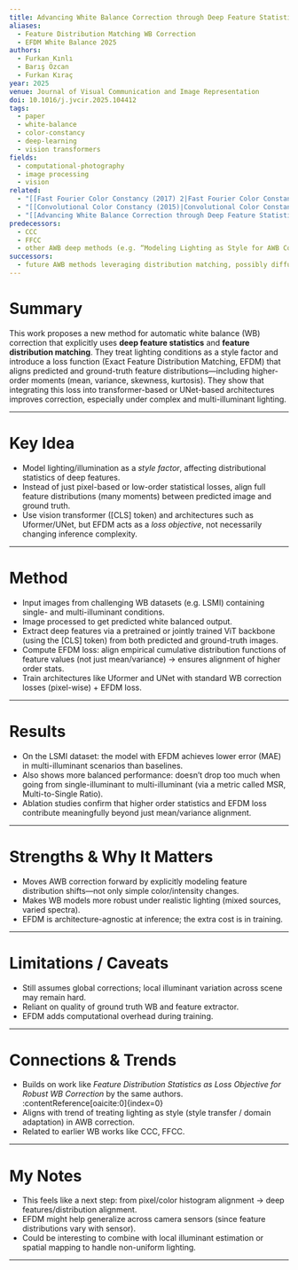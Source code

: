 ```yaml
---
title: Advancing White Balance Correction through Deep Feature Statistics and Feature Distribution Matching
aliases:
  - Feature Distribution Matching WB Correction
  - EFDM White Balance 2025
authors:
  - Furkan Kınlı
  - Barış Özcan
  - Furkan Kıraç
year: 2025
venue: Journal of Visual Communication and Image Representation
doi: 10.1016/j.jvcir.2025.104412
tags:
  - paper
  - white-balance
  - color-constancy
  - deep-learning
  - vision transformers
fields:
  - computational-photography
  - image processing
  - vision
related:
  - "[[Fast Fourier Color Constancy (2017) 2|Fast Fourier Color Constancy]]"
  - "[[Convolutional Color Constancy (2015)|Convolutional Color Constancy]]"
  - "[[Advancing White Balance Correction through Deep Feature Statistics and Feature Distribution Matching|Feature Distribution Matching WB Correction]]"
predecessors:
  - CCC
  - FFCC
  - other AWB deep methods (e.g. “Modeling Lighting as Style for AWB Correction” 2022)
successors:
  - future AWB methods leveraging distribution matching, possibly diffusion or style transfer-based
---
```


# Summary  
This work proposes a new method for automatic white balance (WB) correction that explicitly uses **deep feature statistics** and **feature distribution matching**. They treat lighting conditions as a style factor and introduce a loss function (Exact Feature Distribution Matching, EFDM) that aligns predicted and ground-truth feature distributions—including higher-order moments (mean, variance, skewness, kurtosis). They show that integrating this loss into transformer-based or UNet-based architectures improves correction, especially under complex and multi-illuminant lighting.

---

# Key Idea  
- Model lighting/illumination as a *style factor*, affecting distributional statistics of deep features.  
- Instead of just pixel-based or low-order statistical losses, align full feature distributions (many moments) between predicted image and ground truth.  
- Use vision transformer ([CLS] token) and architectures such as Uformer/UNet, but EFDM acts as a *loss objective*, not necessarily changing inference complexity.  

---

# Method  
- Input images from challenging WB datasets (e.g. LSMI) containing single- and multi-illuminant conditions.  
- Image processed to get predicted white balanced output.  
- Extract deep features via a pretrained or jointly trained ViT backbone (using the [CLS] token) from both predicted and ground-truth images.  
- Compute EFDM loss: align empirical cumulative distribution functions of feature values (not just mean/variance) → ensures alignment of higher order stats.  
- Train architectures like Uformer and UNet with standard WB correction losses (pixel-wise) + EFDM loss.  

---

# Results  
- On the LSMI dataset: the model with EFDM achieves lower error (MAE) in multi-illuminant scenarios than baselines.  
- Also shows more balanced performance: doesn’t drop too much when going from single-illuminant to multi-illuminant (via a metric called MSR, Multi-to-Single Ratio).  
- Ablation studies confirm that higher order statistics and EFDM loss contribute meaningfully beyond just mean/variance alignment.  

---

# Strengths & Why It Matters  
- Moves AWB correction forward by explicitly modeling feature distribution shifts—not only simple color/intensity changes.  
- Makes WB models more robust under realistic lighting (mixed sources, varied spectra).  
- EFDM is architecture-agnostic at inference; the extra cost is in training.  

---

# Limitations / Caveats  
- Still assumes global corrections; local illuminant variation across scene may remain hard.  
- Reliant on quality of ground truth WB and feature extractor.  
- EFDM adds computational overhead during training.  

---

# Connections & Trends  
- Builds on work like *Feature Distribution Statistics as Loss Objective for Robust WB Correction* by the same authors. :contentReference[oaicite:0]{index=0}  
- Aligns with trend of treating lighting as style (style transfer / domain adaptation) in AWB correction.  
- Related to earlier WB works like CCC, FFCC.  

---

# My Notes  
- This feels like a next step: from pixel/color histogram alignment → deep features/distribution alignment.  
- EFDM might help generalize across camera sensors (since feature distributions vary with sensor).  
- Could be interesting to combine with local illuminant estimation or spatial mapping to handle non-uniform lighting.  

---
